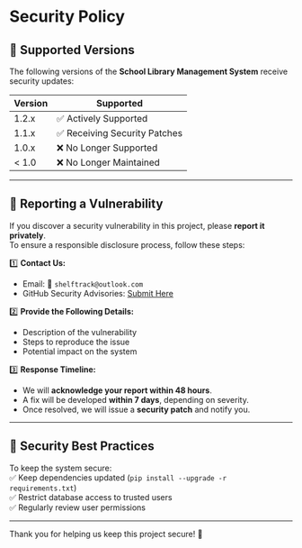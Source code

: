 # Security Policy

## 📌 Supported Versions

The following versions of the **School Library Management System** receive security updates:

| Version | Supported          |
| ------- | ------------------ |
| 1.2.x   | ✅ Actively Supported |
| 1.1.x   | ✅ Receiving Security Patches |
| 1.0.x   | ❌ No Longer Supported |
| < 1.0   | ❌ No Longer Maintained |

---

## 🔹 Reporting a Vulnerability

If you discover a security vulnerability in this project, please **report it privately**.  
To ensure a responsible disclosure process, follow these steps:

1️⃣ **Contact Us:**  
   - Email: 📩 `shelftrack@outlook.com`  
   - GitHub Security Advisories: [Submit Here](https://github.com/ShelfTrack/ShelfTrack/security/advisories)  

2️⃣ **Provide the Following Details:**  
   - Description of the vulnerability  
   - Steps to reproduce the issue  
   - Potential impact on the system  

3️⃣ **Response Timeline:**  
   - We will **acknowledge your report within 48 hours**.  
   - A fix will be developed **within 7 days**, depending on severity.  
   - Once resolved, we will issue a **security patch** and notify you.  

---

## 🔹 Security Best Practices

To keep the system secure:  
✅ Keep dependencies updated (`pip install --upgrade -r requirements.txt`)  
✅ Restrict database access to trusted users  
✅ Regularly review user permissions  

---

Thank you for helping us keep this project secure! 🚀  
